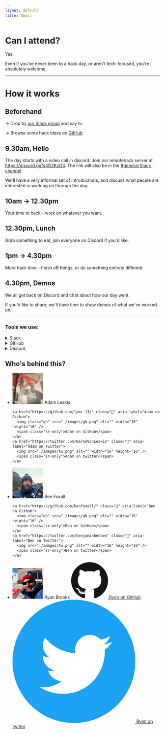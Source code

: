 ```yaml
---
layout: default
title: About
---
```


# Can I attend?

Yes.

Even if you've never been to a hack day, or aren't tech-focused, you're absolutely welcome.

---

# How it works

## Beforehand

→ Drop by [our Slack group](/join) and say hi.

→ Browse some hack ideas on [GitHub](https://github.com/remotehack/remotehack.github.io/issues).

## 9.30am, Hello

The day starts with a video call in discord. Join our remotehack server at https://discord.gg/s4G2KzG3. The link will also be in the [#general Slack channel](/join).

We'll have a very informal set of introductions, and discuss what people are interested in working on through the day.

## 10am → 12.30pm

Your time to hack - work on whatever you want.

## 12.30pm, Lunch

Grab something to eat, join everyone on Discord if you'd like.

## 1pm → 4.30pm

More hack time - finish off things, or do something entirely different

## 4.30pm, Demos

We all get back on Discord and chat about how our day went.

If you'd like to share; we'll have time to show demos of what we've worked on.

---

### Tools we use:

<details>
<summary>Slack</summary>

<p><a href="https://slack.com">Slack</a> is a chat application.  We use it as a central place for sharing messages/links/info - you can login at any point, there's usually a few people online.</p>

<p>You can use it from your web browser, or they've got <a href="https://slack.com/intl/en-ie/downloads">downloadable apps</a> if you'd prefer.</p>

</details>

<details>
<summary>GitHub</summary>

<p><a href="https://github.com">GitHub</a> is a tool for collaborating on software projects. We use it to discuss hack ideas.</p>

<p>Don't be put off if these sound technical, we're open to all skill levels!</p>

</details>

<details>
<summary>Discord</summary>

<p><a href="https://discord.us/">Discord</a> is a platform for text and video communication.</p>

<p>We use this for a more face-to-face chat with everyone. (Though if you want to keep your webcam off, that's cool too).</p>

</details>

## Who's behind this?

<ul class="🎩">
  <li>
    <img src="images/AdamAndHat-small.jpg" alt="Adam Leskis wearing a hat">
    <span>Adam Leskis</span>

    <a href="https://github.com/lpmi-13/" class="📣" aria-label="Adam on Github">
      <img class="gh" src="./images/gh.png" alt="" width="16" height="16" />
      <span class="sr-only">Adam on GitHub</span>
    </a>
    <a href="https://twitter.com/BaronVonLeskis" class="📣" aria-label="Adam on Twitter">
      <img src="./images/tw.png" alt="" width="16" height="16" />
      <span class="sr-only">Adam on twitter</span>
    </a>

  </li>

  <li>
    <img src="images/BenPlusHat-small.jpg" alt="Ben Foxall wearing a hat">
    <span>Ben Foxall</span>

    <a href="https://github.com/benfoxall/" class="📣" aria-label="Ben on Github">
      <img class="gh" src="./images/gh.png" alt="" width="16" height="16" />
      <span class="sr-only">Ben on GitHub</span>
    </a>
    <a href="https://twitter.com/benjaminbenben" class="📣" aria-label="Ben on Twitter">
      <img src="./images/tw.png" alt="" width="16" height="16" />
      <span class="sr-only">Ben on twitter</span>
    </a>

  </li>

  <li>
    <img src="images/RyanAlsoWithAHat-small.jpg" alt="Ryan Brooks, also wearing a hat">
    <span>Ryan Brooks</span>
    <a href="https://github.com/spikeheap/" class="📣" aria-label="Ryan on Github">
      <img class="gh" src="./images/gh.png" alt="" />
      <span class="sr-only">Ryan on GitHub</span>
    </a>
    <a href="https://twitter.com/spikeheap" class="📣" aria-label="Ryan on Twitter">
      <img src="./images/tw.png" alt="" />
      <span class="sr-only">Ryan on twitter</span>
    </a>
  </li>
</ul>
